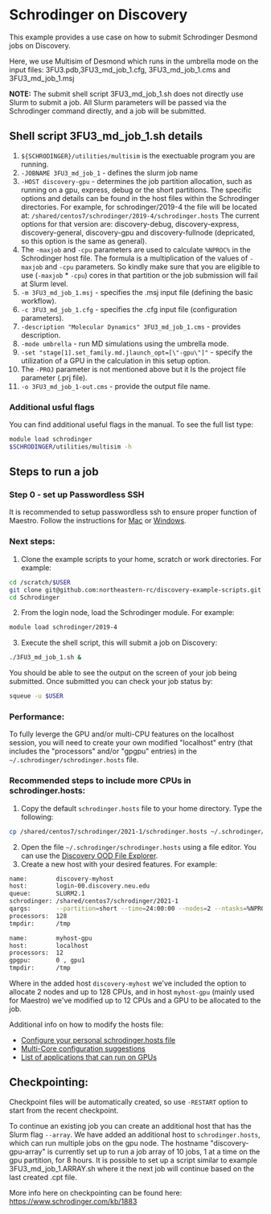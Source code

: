 # Schrodinger on Discovery

This example provides a use case on how to submit Schrodinger Desmond jobs on Discovery.

Here, we use Multisim of Desmond which runs in the umbrella mode on the input files:
3FU3.pdb,3FU3\_md\_job\_1.cfg, 3FU3\_md\_job\_1.cms and 3FU3\_md\_job\_1.msj 

**NOTE:** The submit shell script 3FU3\_md\_job\_1.sh does not directly use Slurm to submit a job. All Slurm parameters will be passed via the Schrodinger command directly, and a job will be submitted.

## Shell script 3FU3\_md\_job\_1.sh details

1. `${SCHRODINGER}/utilities/multisim` is the exectuable program you are running.
2. `-JOBNAME 3FU3_md_job_1` - defines the slurm job name 
3. `-HOST discovery-gpu` - determines the job partition allocation, such as running on a gpu, express, debug or the short partitions. The specific options and details can be found in the host files within the Schrodinger directories. For example, for schrodinger/2019-4 the file will be located at: `/shared/centos7/schrodinger/2019-4/schrodinger.hosts`
The current options for that version are: discovery-debug, discovery-express, discovery-general, discovery-gpu and discovery-fullnode (depricated, so this option is the same as general).
4. The `-maxjob` and `-cpu` parameters are used to calculate `%NPROC%` in the Schrodinger host file. The formula is a multiplication of the values of `-maxjob` and `-cpu` parameters. So kindly make sure that you are eligible to use (`-maxjob` * `-cpu`) cores in that partition or the job submission will fail at Slurm level. 
5. `-m 3FU3_md_job_1.msj` - specifies the .msj input file (defining the basic workflow).
6. `-c 3FU3_md_job_1.cfg` - specifies the .cfg input file (configuration parameters).
7. `-description "Molecular Dynamics" 3FU3_md_job_1.cms` - provides description.
8. `-mode umbrella` - run MD simulations using the umbrella mode.
9. `-set "stage[1].set_family.md.jlaunch_opt=[\"-gpu\"]"` - specify the utilization of a GPU in the calculation in this setup option.
10. The `-PROJ` parameter is not mentioned above but it Is the project file parameter (.prj file).
11. `-o 3FU3_md_job_1-out.cms` - provide the output file name.

### Additional usful flags 

You can find additional useful flags in the manual. To see the full list type:

```bash
module load schrodinger
$SCHRODINGER/utilities/multisim -h 
```

## Steps to run a job

### Step 0 - set up Passwordless SSH
It is recommended to setup passwordless ssh to ensure proper function of Maestro. Follow the instructions for [Mac](https://rc-docs.northeastern.edu/en/latest/first_steps/connect_mac.html#passwordless-ssh) or [Windows](https://rc-docs.northeastern.edu/en/latest/first_steps/connect_windows.html#passwordless-ssh).

### Next steps:

1. Clone the example scripts to your home, scratch or work directories. For example:
```bash
cd /scratch/$USER
git clone git@github.com:northeastern-rc/discovery-example-scripts.git
cd Schrodinger 
```
2. From the login node, load the Schrodinger module. For example:
```bash
module load schrodinger/2019-4
```
3. Execute the shell script, this will submit a job on Discovery:
```bash
./3FU3_md_job_1.sh &
```
You should be able to see the output on the screen of your job being submitted. Once submitted you can check your job status by:
```bash
squeue -u $USER
```

### Performance: 
To fully leverge the GPU and/or multi-CPU features on the localhost session, you will need to create your own modified "localhost" entry (that includes the "processors" and/or "gpgpu" entries) in the `~/.schrodinger/schrodinger.hosts` file.

### Recommended steps to include more CPUs in schrodinger.hosts:
1. Copy the default `schrodinger.hosts` file to your home directory. Type the following:
```bash
cp /shared/centos7/schrodinger/2021-1/schrodinger.hosts ~/.schrodinger/schrodinger.hosts
```
2. Open the file `~/.schrodinger/schrodinger.hosts` using a file editor. You can use the [Discovery OOD File Explorer](https://rc-docs.northeastern.edu/en/latest/using-ood/fileexplore.html).
3. Create a new host with your desired features. For example:
```bash
name:        discovery-myhost
host:        login-00.discovery.neu.edu
queue:       SLURM2.1
schrodinger: /shared/centos7/schrodinger/2021-1
qargs:       --partition=short --time=24:00:00 --nodes=2 --ntasks=%NPROC%
processors:  128
tmpdir:      /tmp

name:        myhost-gpu
host:        localhost
processors:  12
gpgpu:       0 , gpu1
tmpdir:      /tmp
``` 
Where in the added host `discovery-myhost` we've included the option to allocate 2 nodes and up to 128 CPUs, and in host `myhost-gpu` (mainly used for Maestro) we've modified up to 12 CPUs and a GPU to be allocated to the job.

Additional info on how to modify the hosts file:
* [Configure your personal schrodinger.hosts file](https://www.schrodinger.com/kb/1844)
* [Multi-Core configuration suggestions](https://www.schrodinger.com/kb/462)
* [List of applications that can run on GPUs](https://www.schrodinger.com/kb/278)


## Checkpointing:

Checkpoint files will be automatically created, so use `-RESTART` option to start from the recent checkpoint.

To continue an existing job you can create an additional host that has the Slurm flag `--array`. We have added an additional host to `schrodinger.hosts`, which can run multiple jobs on the gpu node. The hostname "discovery-gpu-array" is currently set up to run a job array of 10 jobs, 1 at a time on the gpu partition, for 8 hours. 
It is possible to set up a script similar to example 3FU3\_md\_job\_1.ARRAY.sh
where it the next job will continue based on the last created .cpt file. 

More info here on checkpointing can be found here: https://www.schrodinger.com/kb/1883 
